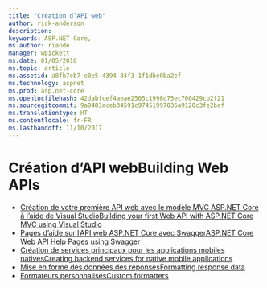 ```yaml
---
title: "Création d’API web"
author: rick-anderson
description: 
keywords: ASP.NET Core,
ms.author: riande
manager: wpickett
ms.date: 01/05/2016
ms.topic: article
ms.assetid: a8fb7eb7-e0e5-4394-84f3-1f1dbe0ba2ef
ms.technology: aspnet
ms.prod: asp.net-core
ms.openlocfilehash: 42dabfcef4aeae2505c1998d75ec700429cb2f21
ms.sourcegitcommit: 9a9483aceb34591c97451997036a9120c3fe2baf
ms.translationtype: HT
ms.contentlocale: fr-FR
ms.lasthandoff: 11/10/2017
---
```

# <a name="building-web-apis"></a><span data-ttu-id="1f768-103">Création d’API web</span><span class="sxs-lookup"><span data-stu-id="1f768-103">Building Web APIs</span></span>

* [<span data-ttu-id="1f768-104">Création de votre première API web avec le modèle MVC ASP.NET Core à l’aide de Visual Studio</span><span class="sxs-lookup"><span data-stu-id="1f768-104">Building your first Web API with ASP.NET Core MVC using Visual Studio</span></span>](../../tutorials/first-web-api.md)
* [<span data-ttu-id="1f768-105">Pages d’aide sur l’API web ASP.NET Core avec Swagger</span><span class="sxs-lookup"><span data-stu-id="1f768-105">ASP.NET Core Web API Help Pages using Swagger</span></span>](../../tutorials/web-api-help-pages-using-swagger.md)
* [<span data-ttu-id="1f768-106">Création de services principaux pour les applications mobiles natives</span><span class="sxs-lookup"><span data-stu-id="1f768-106">Creating backend services for native mobile applications</span></span>](../../mobile/native-mobile-backend.md)
* [<span data-ttu-id="1f768-107">Mise en forme des données des réponses</span><span class="sxs-lookup"><span data-stu-id="1f768-107">Formatting response data</span></span>](../models/formatting.md)
* [<span data-ttu-id="1f768-108">Formateurs personnalisés</span><span class="sxs-lookup"><span data-stu-id="1f768-108">Custom formatters</span></span>](../advanced/custom-formatters.md)

